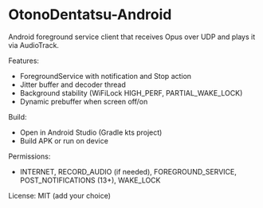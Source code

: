  # OtonoDentatsu-Android

 Android foreground service client that receives Opus over UDP and plays it via AudioTrack.

 Features:
 - ForegroundService with notification and Stop action
 - Jitter buffer and decoder thread
 - Background stability (WiFiLock HIGH_PERF, PARTIAL_WAKE_LOCK)
 - Dynamic prebuffer when screen off/on

 Build:
 - Open in Android Studio (Gradle kts project)
 - Build APK or run on device

 Permissions:
 - INTERNET, RECORD_AUDIO (if needed), FOREGROUND_SERVICE, POST_NOTIFICATIONS (13+), WAKE_LOCK

 License: MIT (add your choice)